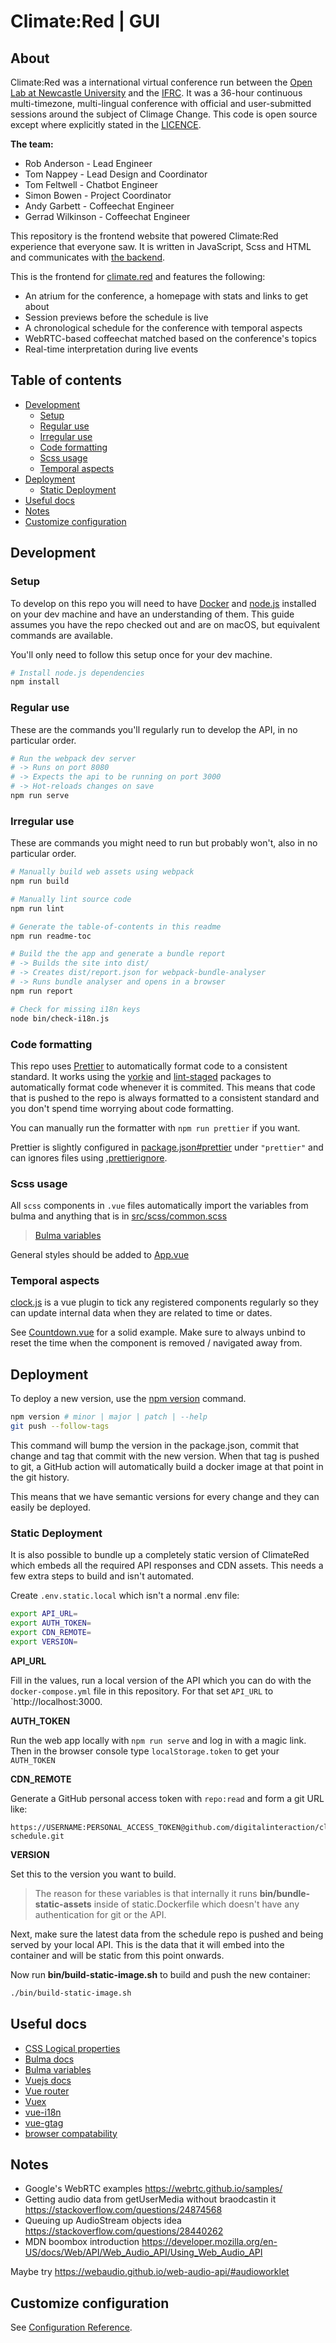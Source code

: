 # Climate:Red | GUI

## About

Climate:Red was a international virtual conference run between the [Open Lab at Newcastle University](http://openlab.ncl.ac.uk) and the [IFRC](https://ifrc.org/).
It was a 36-hour continuous multi-timezone, multi-lingual conference with official and user-submitted sessions around the subject of Climage Change.
This code is open source except where explicitly stated in the [LICENCE](/LICENCE).

**The team:**

- Rob Anderson - Lead Engineer
- Tom Nappey - Lead Design and Coordinator
- Tom Feltwell - Chatbot Engineer
- Simon Bowen - Project Coordinator
- Andy Garbett - Coffeechat Engineer
- Gerrad Wilkinson - Coffeechat Engineer

This repository is the frontend website that powered Climate:Red experience that everyone saw.
It is written in JavaScript, Scss and HTML
and communicates with [the backend](https://github.com/digitalinteraction/climatered-api).

This is the frontend for [climate.red](https://climate.red) and features the following:

- An atrium for the conference, a homepage with stats and links to get about
- Session previews before the schedule is live
- A chronological schedule for the conference with temporal aspects
- WebRTC-based coffeechat matched based on the conference's topics
- Real-time interpretation during live events

<!-- toc-head -->

## Table of contents

- [Development](#development)
  - [Setup](#setup)
  - [Regular use](#regular-use)
  - [Irregular use](#irregular-use)
  - [Code formatting](#code-formatting)
  - [Scss usage](#scss-usage)
  - [Temporal aspects](#temporal-aspects)
- [Deployment](#deployment)
  - [Static Deployment](#static-deployment)
- [Useful docs](#useful-docs)
- [Notes](#notes)
- [Customize configuration](#customize-configuration)

<!-- toc-tail -->

## Development

### Setup

To develop on this repo you will need to have [Docker](https://www.docker.com/) and
[node.js](https://nodejs.org) installed on your dev machine and have an understanding of them.
This guide assumes you have the repo checked out and are on macOS, but equivalent commands are available.

You'll only need to follow this setup once for your dev machine.

```bash
# Install node.js dependencies
npm install
```

### Regular use

These are the commands you'll regularly run to develop the API, in no particular order.

```bash
# Run the webpack dev server
# -> Runs on port 8080
# -> Expects the api to be running on port 3000
# -> Hot-reloads changes on save
npm run serve
```

### Irregular use

These are commands you might need to run but probably won't, also in no particular order.

```bash
# Manually build web assets using webpack
npm run build

# Manually lint source code
npm run lint

# Generate the table-of-contents in this readme
npm run readme-toc

# Build the the app and generate a bundle report
# -> Builds the site into dist/
# -> Creates dist/report.json for webpack-bundle-analyser
# -> Runs bundle analyser and opens in a browser
npm run report

# Check for missing i18n keys
node bin/check-i18n.js
```

### Code formatting

This repo uses [Prettier](https://prettier.io/) to automatically format code to a consistent standard.
It works using the [yorkie](https://www.npmjs.com/package/yorkie)
and [lint-staged](https://www.npmjs.com/package/lint-staged) packages to
automatically format code whenever it is commited.
This means that code that is pushed to the repo is always formatted to a consistent standard
and you don't spend time worrying about code formatting.

You can manually run the formatter with `npm run prettier` if you want.

Prettier is slightly configured in [package.json#prettier](/package.json) under `"prettier"`
and can ignores files using [.prettierignore](/.prettierignore).

### Scss usage

All `scss` components in `.vue` files automatically import the variables from bulma
and anything that is in [src/scss/common.scss](/src/scss/common.scss)

> [Bulma variables](https://bulma.io/documentation/customize/variables/)

General styles should be added to [App.vue](/src/App.vue)

### Temporal aspects

[clock.js](/src/clock.js) is a vue plugin to tick any registered components regularly
so they can update internal data when they are related to time or dates.

See [Countdown.vue](/src/components/Countdown.vue) for a solid example.
Make sure to always unbind to reset the time when the component is removed
/ navigated away from.

## Deployment

To deploy a new version, use the [npm version](https://docs.npmjs.com/cli/version) command.

```bash
npm version # minor | major | patch | --help
git push --follow-tags
```

This command will bump the version in the package.json, commit that change
and tag that commit with the new version.
When that tag is pushed to git, a GitHub action will automatically
build a docker image at that point in the git history.

This means that we have semantic versions for every change
and they can easily be deployed.

### Static Deployment

It is also possible to bundle up a completely static version of ClimateRed
which embeds all the required API responses and CDN assets.
This needs a few extra steps to build and isn't automated.

Create `.env.static.local` which isn't a normal .env file:

```sh
export API_URL=
export AUTH_TOKEN=
export CDN_REMOTE=
export VERSION=
```

**API_URL**

Fill in the values, run a local version of the API which you can
do with the `docker-compose.yml` file in this repository.
For that set `API_URL` to `http://localhost:3000.

**AUTH_TOKEN**

Run the web app locally with `npm run serve` and log in with a magic link.
Then in the browser console type `localStorage.token` to get your `AUTH_TOKEN`

**CDN_REMOTE**

Generate a GitHub personal access token with `repo:read` and form a git URL like:

```
https://USERNAME:PERSONAL_ACCESS_TOKEN@github.com/digitalinteraction/climatered-schedule.git
```

**VERSION**

Set this to the version you want to build.

> The reason for these variables is that internally it runs **bin/bundle-static-assets**
> inside of static.Dockerfile which doesn't have any authentication for git or the API.

Next, make sure the latest data from the schedule repo is pushed and being served
by your local API. This is the data that it will embed into the container and
will be static from this point onwards.

Now run **bin/build-static-image.sh** to build and push the new container:

```sh
./bin/build-static-image.sh
```

## Useful docs

- [CSS Logical properties](https://developer.mozilla.org/en-US/docs/Web/CSS/CSS_Logical_Properties)
- [Bulma docs](https://bulma.io/documentation/)
- [Bulma variables](https://bulma.io/documentation/customize/variables/)
- [Vuejs docs](https://vuejs.org/)
- [Vue router](https://router.vuejs.org/)
- [Vuex](https://vuex.vuejs.org/)
- [vue-i18n](https://kazupon.github.io/vue-i18n/guide/formatting.html)
- [vue-gtag](https://matteo-gabriele.gitbook.io/vue-gtag/)
- [browser compatability](https://browsersl.ist/?q=%3E+1%25+or+last+2+versions+or+not+dead)

## Notes

- Google's WebRTC examples
  https://webrtc.github.io/samples/
- Getting audio data from getUserMedia without braodcastin it
  https://stackoverflow.com/questions/24874568
- Queuing up AudioStream objects idea
  https://stackoverflow.com/questions/28440262
- MDN boombox introduction
  https://developer.mozilla.org/en-US/docs/Web/API/Web_Audio_API/Using_Web_Audio_API

Maybe try https://webaudio.github.io/web-audio-api/#audioworklet

## Customize configuration

See [Configuration Reference](https://cli.vuejs.org/config/).
